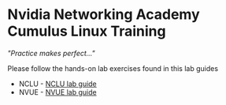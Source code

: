 # Nvidia Networking Academy Cumulus Linux Training

*"Practice makes perfect..."*

Please follow the hands-on lab exercises found in this lab guides
* NCLU - [NCLU lab guide](https://github.com/tomerlior/NVIDIA-Academy-AIR-Lab/blob/master/CumulusLinuxLabGuide.pdf)
* NVUE - [NVUE lab guide](https://github.com/tomerlior/NVIDIA-Academy-AIR-Lab/blob/master/CumulusNVUELabGuide.pdf)
